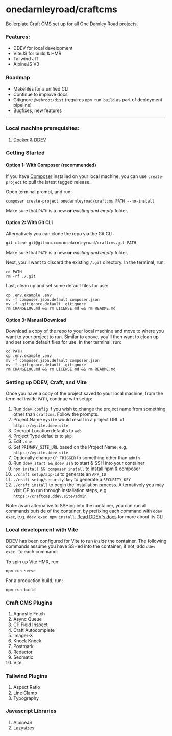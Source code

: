 # onedarnleyroad/craftcms

Boilerplate Craft CMS set up for all One Darnley Road projects.

### Features:

- DDEV for local development
- ViteJS for build & HMR
- Tailwind JIT
- AlpineJS V3

### Roadmap

- Makefiles for a unified CLI
- Continue to improve docs
- Gitignore `@webroot/dist` (requires `npm run build` as part of deployment pipeline)
- Bugfixes, new features

---

### Local machine prerequisites:

1. [Docker](https://www.docker.com/) & [DDEV](https://ddev.readthedocs.io/)

### Getting Started

#### Option 1: With Composer (recommended)

If you have [Composer](https://getcomposer.org/) installed on your local machine,
you can use `create-project` to pull the latest tagged release.

Open terminal prompt, and run:

```
composer create-project onedarnleyroad/craftcms PATH --no-install
```

Make sure that `PATH` is a new **or** _existing and empty_ folder.

#### Option 2: With Git CLI

Alternatively you can clone the repo via the Git CLI:

```
git clone git@github.com:onedarnleyroad/craftcms.git PATH
```

Make sure that `PATH` is a new **or** _existing and empty_ folder.

Next, you'll want to discard the existing `/.git` directory. In the terminal, run:

```
cd PATH
rm -rf ./.git
```

Last, clean up and set some default files for use:

```
cp .env.example .env
mv -f composer.json.default composer.json
mv -f .gitignore.default .gitignore
rm CHANGELOG.md && rm LICENSE.md && rm README.md
```

#### Option 3: Manual Download

Download a copy of the repo to your local machine and move to where you want to your project to run. Similar to above, you'll then want to clean up and set some default files for use. In ther terminal, run:

```
cd PATH
cp .env.example .env
mv -f composer.json.default composer.json
mv -f .gitignore.default .gitignore
rm CHANGELOG.md && rm LICENSE.md && rm README.md
```

### Setting up DDEV, Craft, and Vite

Once you have a copy of the project saved to your local machine, from the terminal inside `PATH`, continue with setup:

1. Run `ddev config` if you wish to change the project name from something other than `craftcms`. Follow the prompts.
  1. Project Name `mysite` would result in a project URL of `https://mysite.ddev.site`
  2. Docroot Location defaults to `web`
  3. Project Type defaults to `php`
2. Edit `.env`
  1. Set `PRIMARY_SITE_URL` based on the Project Name, e.g. `https://mysite.ddev.site`
  2. Optionally change `CP_TRIGGER` to something other than `admin`
3. Run `ddev start && ddev ssh` to start & SSH into your container
4. `npm install && composer install` to install npm & composer
5. `./craft setup/app-id` to generate an `APP_ID`
6. `./craft setup/security-key` to generate a `SECURITY_KEY`
7. `./craft install` to begin the installation process. Alternatively you may visit CP to run through installation steps, e.g. `https://craftcms.ddev.site/admin`

Note: as an alternative to SSHing into the container, you can run all commands outside of the container, by prefixing each command with `ddev exec`, e.g. `ddev exec npm install`. [Read DDEV's docs](https://ddev.readthedocs.io/) for more about its CLI.

### Local development with Vite

DDEV has been configured for Vite to run _inside_ the container. The following commands assume you have SSHed into the container; if not, add `ddev exec ` to each command:

To spin up Vite HMR, run:

```
npm run serve
```

For a production build, run:

```
npm run build
```


### Craft CMS Plugins

1. Agnostic Fetch
2. Async Queue
3. CP Field Inspect
5. Craft Autocomplete
6. Imager-X
7. Knock Knock
8. Postmark
9. Redactor
10. Seomatic
11. Vite

### Tailwind Plugins

1. Aspect Ratio
1. Line Clamp
1. Typography

### Javascript Libraries

1. AlpineJS
1. Lazysizes
